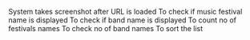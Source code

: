 System takes screenshot after URL is loaded
To check if music festival name is displayed
To check if band name is displayed
To count no of festivals names
To check no of band names
To sort the list
